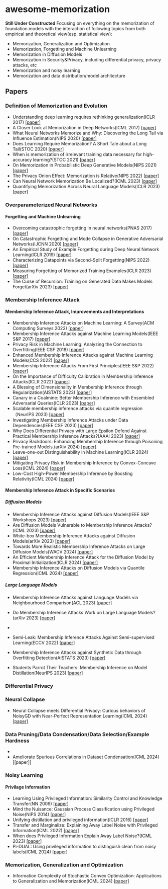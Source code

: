 # awesome-memorization
**Still Under Constructed**
Focusing on everything on the memorization of foundation models with the interaction of following topics from both empirical and theoretical view(esp. statistical view):
- Memorization, Generalization and Optimization
- Memorization, Forgetting and Machine Unlearning
- Memorization in Diffusion Models
- Memorization in Security&Privacy, including differential privacy, privacy attacks, etc
- Memorization and noisy learning
- Memorization and data distribution/model architecture

## Papers
### Definition of Memorization and Evolution
- Understanding deep learning requires rethinking generalization(ICLR 2017) [\[paper\]](https://openreview.net/pdf?id=Sy8gdB9xx)
- A Closer Look at Memorization in Deep Networks(ICML 2017) [\[paper\]](https://proceedings.mlr.press/v70/arpit17a/arpit17a.pdf)
- What Neural Networks Memorize and Why: Discovering the Long Tail via Influence Estimation(NIPS 2020) [\[paper\]](https://arxiv.org/pdf/2008.03703)
- Does Learning Require Memorization? A Short Tale about a Long Tail(STOC 2020) [\[paper\]](https://arxiv.org/pdf/1906.05271)
- When is memorization of irrelevant training data necessary for high-accuracy learning?(STOC 2021) [\[paper\]](https://arxiv.org/pdf/2012.06421)
- On Memorization in Probabilistic Deep Generative Models(NIPS 2021) [\[paper\]](https://proceedings.neurips.cc/paper_files/paper/2021/file/eae15aabaa768ae4a5993a8a4f4fa6e4-Paper.pdf)
- The Privacy Onion Effect: Memorization is Relative(NIPS 2022) [\[paper\]](https://proceedings.neurips.cc/paper_files/paper/2022/file/564b5f8289ba846ebc498417e834c253-Paper-Conference.pdf)
- Can Neural Network Memorization Be Localized?(ICML 2023) [\[paper\]](https://proceedings.mlr.press/v202/maini23a/maini23a.pdf)
- Quantifying Memorization Across Neural Language Models(ICLR 2023) [\[paper\]](https://arxiv.org/pdf/2202.07646)

### Overparameterized Neural Networks


#### Forgetting and Machine Unlearning
- Overcoming catastrophic forgetting in neural networks(PNAS 2017) [\[paper\]](https://arxiv.org/pdf/1612.00796)
- On Catastrophic Forgetting and Mode Collapse in Generative Adversarial Networks(IJCNN 2020) [\[paper\]](https://arxiv.org/pdf/1807.04015)
- An Empirical Study of Example Forgetting during Deep Neural Network Learning(ICLR 2019) [\[paper\]](https://openreview.net/pdf?id=BJlxm30cKm)
- Characterizing Datapoints via Second-Split Forgetting(NIPS 2022) [\[paper\]](https://openreview.net/pdf?id=yKDKNzjHg8N)
- Measuring Forgetting of Memorized Training Examples(ICLR 2023) [\[paper\]](https://openreview.net/pdf?id=7bJizxLKrR)
- The Curse of Recursion: Training on Generated Data Makes Models Forget(arXiv 2023) [\[paper\]](https://arxiv.org/pdf/2305.17493)


### Membership Inference Attack
#### Membership Inference Attack, Improvements and Interpretations
- Membership Inference Attacks on Machine Learning: A Survey(ACM Computing Surveys 2022) [\[paper\]](https://dl.acm.org/doi/10.1145/3523273)
- Membership Inference Attacks against Machine Learning Models(IEEE S&P 2017) [\[paper\]](http://arxiv.org/abs/1610.05820)
- Privacy Risk in Machine Learning: Analyzing the Connection to Overfitting(IEEE CSF 2018) [\[paper\]](https://arxiv.org/abs/1709.01604)
- Enhanced Membership Inference Attacks against Machine Learning Models(CCS 2022) [\[paper\]](https://dl.acm.org/doi/10.1145/3548606.3560675)
- Membership Inference Attacks From First Principles(IEEE S&P 2022) [\[paper\]](https://arxiv.org/abs/2112.03570v2)
- On the Importance of Difficulty Calibration in Membership Inference Attacks(ICLR 2022) [\[paper\]](https://arxiv.org/pdf/2111.08440)
- A Blessing of Dimensionality in Membership Inference through Regularization(AISTATS 2023) [\[paper\]](https://proceedings.mlr.press/v206/tan23b/tan23b.pdf)
- Canary in a Coalmine: Better Membership Inference with Ensembled Adversarial Queries(ICLR 2023) [\[paper\]](https://arxiv.org/pdf/2210.10750)
- Scalable membership inference attacks via quantile regression（NeurIPS 2023) [\[paper\]](https://openreview.net/pdf?id=t3WCiGjHqd)
- Investigating Membership Inference Attacks under Data Dependencies(IEEE CSF 2023) [\[paper\]](https://arxiv.org/pdf/2010.12112)
- Why Does Differential Privacy with Large Epsilon Defend Against Practical Membership Inference Attacks?(AAAI 2023) [\[paper\]](https://arxiv.org/pdf/2402.09540)
- Privacy Backdoors: Enhancing Membership Inference through Poisoning Pre-trained Models.(arXiv 2024) [\[paper\]](https://arxiv.org/pdf/2404.01231)
- Leave-one-out Distinguishability in Machine Learning(ICLR 2024) [\[paper\]](https://openreview.net/pdf?id=9RNfX0ah0K)
- Mitigating Privacy Risk in Membership Inference by Convex-Concave Loss(ICML 2024) [\[paper\]](https://arxiv.org/pdf/2402.05453)
- Low-Cost High-Power Membership Inference by Boosting Relativity(ICML 2024) [\[paper\]](https://openreview.net/pdf?id=dRel8fuUK4)


#### Membership Inference Attack in Specific Scenarios
##### Diffusion Models
- Membership Inference Attacks against Diffusion Models(IEEE S&P Workshops 2023) [\[paper\]](https://arxiv.org/pdf/2302.03262)
- Are Diffusion Models Vulnerable to Membership Inference Attacks?(ICML 2023) [\[paper\]](https://arxiv.org/pdf/2302.01316)
- White-box Membership Inference Attacks against Diffusion Models(arXiv 2023) [\[paper\]](https://arxiv.org/pdf/2308.06405)
- Towards More Realistic Membership Inference Attacks on Large Diffusion Models(WACV 2024) [\[paper\]](https://openaccess.thecvf.com/content/WACV2024/papers/Dubinski_Towards_More_Realistic_Membership_Inference_Attacks_on_Large_Diffusion_Models_WACV_2024_paper.pdf)
- An Efficient Membership Inference Attack for the Diffusion Model by Proximal Initialization(ICLR 2024) [\[paper\]](https://openreview.net/pdf?id=rpH9FcCEV6)
- Membership Inference Attacks on Diffusion Models via Quantile Regression(ICML 2024) [\[paper\]](https://arxiv.org/pdf/2312.05140)


##### Large Language Models
- Membership Inference Attacks against Language Models via Neighbourhood Comparison(ACL 2023) [\[paper\]](https://arxiv.org/pdf/2305.18462)
- Do Membership Inference Attacks Work on Large Language Models?(arXiv 2023) [\[paper\]](https://arxiv.org/pdf/2402.07841)
- 

- Semi-Leak: Membership Inference Attacks Against Semi-supervised Learning(ECCV 2022) [\[paper\]](https://arxiv.org/pdf/2207.12535)
- Membership Inference Attacks against Synthetic Data through Overfitting Detection(AISTATS 2023) [\[paper\]](https://arxiv.org/pdf/2302.12580)
- Students Parrot Their Teachers: Membership Inference on Model Distillation(NeurIPS 2023) [\[paper\]](https://openreview.net/pdf?id=a2Yg9Za6Rb)

### Differential Privacy




### Neural Collapse
- Neural Collapse meets Differential Privacy: Curious behaviors of NoisyGD with Near-Perfect Representation Learning(ICML 2024) [\[paper\]](https://openreview.net/pdf?id=ZVi81SH1Ob)

### Data Pruning/Data Condensation/Data Selection/Example Hardness
- 
- Ameliorate Spurious Correlations in Dataset Condensation(ICML 2024) [\[paper\]]

### Noisy Learning
#### Privilage Information
- Learning Using Privileged Information: Similarity Control and Knowledge Transfer(NN 2009) [\[paper\]](https://www.jmlr.org/papers/volume16/vapnik15b/vapnik15b.pdf)
- Mind the Nuisance: Gaussian Process Classification using Privileged Noise(NIPS 2014) [\[paper\]](https://proceedings.neurips.cc/paper_files/paper/2014/file/6e2713a6efee97bacb63e52c54f0ada0-Paper.pdf)
- Unifying distillation and privileged information(ICLR 2016) [\[paper\]](https://arxiv.org/pdf/1511.03643)
- Transfer and Marginalize: Explaining Away Label Noise with Privileged Information(ICML 2022) [\[paper\]](https://arxiv.org/pdf/2202.09244)
- When does Privileged Information Explain Away Label Noise?(ICML 2023) [\[paper\]](https://proceedings.mlr.press/v202/ortiz-jimenez23a/ortiz-jimenez23a.pdf)
- Pi-DUAL: Using privileged information to distinguish clean from noisy labels(ICML 2024) [\[paper\]](https://arxiv.org/pdf/2310.06600)

### Memorization, Generalization and Optimization
- Information Complexity of Stochastic Convex Optimization: Applications to Generalization and Memorization(ICML 2024) [\[paper\]](https://arxiv.org/pdf/2402.09327)

